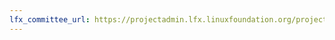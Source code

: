 ```yaml
---
lfx_committee_url: https://projectadmin.lfx.linuxfoundation.org/project/a09410000182dD2AAI/collaboration/committees/81ed2abc-d041-495b-be89-0dffedf8ce85
---
```


<style>
.company, .role {
    font-size: smaller;
}
.title {
    display: none !important;
}
</style>

